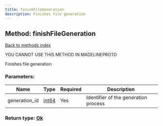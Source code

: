 ```yaml
---
title: finishFileGeneration
description: Finishes file generation
---
```

## Method: finishFileGeneration  
[Back to methods index](index.md)


YOU CANNOT USE THIS METHOD IN MADELINEPROTO


Finishes file generation

### Parameters:

| Name     |    Type       | Required | Description |
|----------|---------------|----------|-------------|
|generation\_id|[int64](../constructors/int64.md) | Yes|Identifier of the generation process|


### Return type: [Ok](../types/Ok.md)

